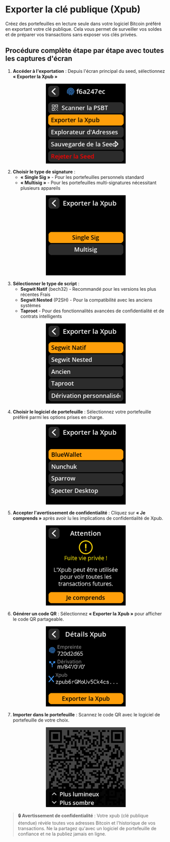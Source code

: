 # Exporter la clé publique (Xpub)

Créez des portefeuilles en lecture seule dans votre logiciel Bitcoin préféré en exportant votre clé publique. Cela vous permet de surveiller vos soldes et de préparer vos transactions sans exposer vos clés privées.

## Procédure complète étape par étape avec toutes les captures d'écran

1. **Accéder à l'exportation** : Depuis l'écran principal du seed, sélectionnez **« Exporter la Xpub »**

<div align="center">
     <img src="images/SeedMenuExportXPubSelectView_wl_fr.png" alt="Menu principal du seed avec option Exporter Xpub" width="250"/>
</div>

2. **Choisir le type de signature** :
   - **« Single Sig »** - Pour les portefeuilles personnels standard
   - **« Multisig »** - Pour les portefeuilles multi-signatures nécessitant plusieurs appareils

<div align="center">
     <img src="images/SeedExportXpubSigTypeView_wl_fr.png" alt="Sélection du type de signature Xpub" width="250"/>
</div>

3. **Sélectionner le type de script** :
   - **Segwit Natif** (bech32) - Recommandé pour les versions les plus récentes Frais
   - **Segwit Nested** (P2SH) - Pour la compatibilité avec les anciens systèmes
   - **Taproot** - Pour des fonctionnalités avancées de confidentialité et de contrats intelligents

<div align="center">
     <img src="images/SeedExportXpubScriptTypeView_wl_fr.png" alt="Sélection du type de script pour Xpub" width="250"/>
</div>

4. **Choisir le logiciel de portefeuille** : Sélectionnez votre portefeuille préféré parmi les options prises en charge.

<div align="center">
     <img src="images/SeedExportXpubCoordinatorView_wl_fr.png" alt="Sélection du logiciel de portefeuille" width="250"/>
</div>

5. **Accepter l'avertissement de confidentialité** : Cliquez sur **« Je comprends »** après avoir lu les implications de confidentialité de Xpub.

<div align="center">
     <img src="images/SeedExportXpubWarningView_wl_fr.png" alt="Confidentialité de Xpub Écran d'avertissement" width="250"/>
</div>

6. **Générer un code QR** : Sélectionnez **« Exporter la Xpub »** pour afficher le code QR partageable.

<div align="center">
     <img src="images/SeedExportXpubDetailsView_wl_fr.png" alt="Code QR XPub généré" width="250"/>
</div>

7. **Importer dans le portefeuille** : Scannez le code QR avec le logiciel de portefeuille de votre choix.

<div align="center">
     <img src="images/SeedExportXpubQRView_wl_fr.png" alt="Code QR XPub généré" width="250"/>
</div>

> **🔒 Avertissement de confidentialité** : Votre xpub (clé publique étendue) révèle toutes vos adresses Bitcoin et l'historique de vos transactions. Ne la partagez qu'avec un logiciel de portefeuille de confiance et ne la publiez jamais en ligne.

